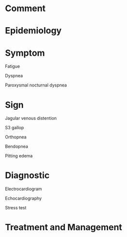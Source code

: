 # Comment

# Epidemiology

# Symptom

Fatigue

Dyspnea

Paroxysmal nocturnal dyspnea

# Sign

Jagular venous distention

S3 gallop

Orthopnea

Bendopnea

Pitting edema

# Diagnostic

Electrocardiogram

Echocardiography

Stress test

# Treatment and Management
